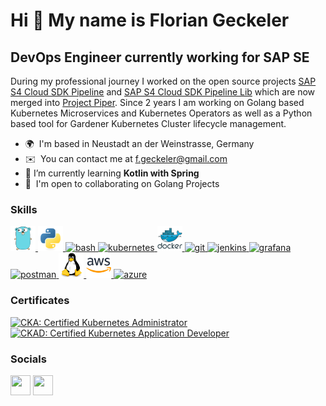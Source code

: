 Hi 👋 My name is Florian Geckeler
=================================

DevOps Engineer currently working for SAP SE
----------------------------------

During my professional journey I worked on the open source projects [SAP S4 Cloud SDK Pipeline](https://github.com/SAP/cloud-s4-sdk-pipeline) and [SAP S4 Cloud SDK Pipeline Lib](https://github.com/SAP/cloud-s4-sdk-pipeline-lib) which are now merged into [Project Piper](https://github.com/SAP/jenkins-library). Since 2 years I am working on Golang based Kubernetes Microservices and Kubernetes Operators as well as a Python based tool for Gardener Kubernetes Cluster lifecycle management.

* 🌍  I'm based in Neustadt an der Weinstrasse, Germany
* ✉️  You can contact me at [f.geckeler@gmail.com](mailto:f.geckeler@gmail.com)
* 🌱 I’m currently learning **Kotlin with Spring**
* 🤝  I'm open to collaborating on Golang Projects

### Skills


<p align="left">
<a href="https://golang.org" target="_blank" rel="noreferrer"> <img src="https://raw.githubusercontent.com/devicons/devicon/master/icons/go/go-original.svg" alt="go" width="40" height="40"/> </a>
<a href="https://www.python.org" target="_blank" rel="noreferrer"> <img src="https://raw.githubusercontent.com/devicons/devicon/master/icons/python/python-original.svg" alt="python" width="40" height="40"/> </a>
<a href="https://www.gnu.org/software/bash/" target="_blank" rel="noreferrer"> <img src="https://www.vectorlogo.zone/logos/gnu_bash/gnu_bash-icon.svg" alt="bash" width="40" height="40"/> </a>
<a href="https://kubernetes.io" target="_blank" rel="noreferrer"> <img src="https://www.vectorlogo.zone/logos/kubernetes/kubernetes-icon.svg" alt="kubernetes" width="40" height="40"/> </a>
<a href="https://www.docker.com/" target="_blank" rel="noreferrer"> <img src="https://raw.githubusercontent.com/devicons/devicon/master/icons/docker/docker-original-wordmark.svg" alt="docker" width="40" height="40"/> </a>
<a href="https://git-scm.com/" target="_blank" rel="noreferrer"> <img src="https://www.vectorlogo.zone/logos/git-scm/git-scm-icon.svg" alt="git" width="40" height="40"/> </a>
<a href="https://www.jenkins.io" target="_blank" rel="noreferrer"> <img src="https://www.vectorlogo.zone/logos/jenkins/jenkins-icon.svg" alt="jenkins" width="40" height="40"/> </a> 
<a href="https://grafana.com" target="_blank" rel="noreferrer"> <img src="https://www.vectorlogo.zone/logos/grafana/grafana-icon.svg" alt="grafana" width="40" height="40"/> </a>
<a href="https://postman.com" target="_blank" rel="noreferrer"> <img src="https://www.vectorlogo.zone/logos/getpostman/getpostman-icon.svg" alt="postman" width="40" height="40"/> </a>
<a href="https://www.linux.org/" target="_blank" rel="noreferrer"> <img src="https://raw.githubusercontent.com/devicons/devicon/master/icons/linux/linux-original.svg" alt="linux" width="40" height="40"/> </a>
<a href="https://aws.amazon.com" target="_blank" rel="noreferrer"> <img src="https://raw.githubusercontent.com/devicons/devicon/master/icons/amazonwebservices/amazonwebservices-original-wordmark.svg" alt="aws" width="40" height="40"/> </a> 
<a href="https://azure.microsoft.com/en-in/" target="_blank" rel="noreferrer"> <img src="https://www.vectorlogo.zone/logos/microsoft_azure/microsoft_azure-icon.svg" alt="azure" width="40" height="40"/> </a>
</p>


### Certificates

<!--START_SECTION:badges-->
[![CKA: Certified Kubernetes Administrator](https://images.credly.com/size/60x60/images/8b8ed108-e77d-4396-ac59-2504583b9d54/cka_from_cncfsite__281_29.png)](http://www.credly.com/badges/43d70d42-6522-4f51-a6a4-436e0acc9f03 "CKA: Certified Kubernetes Administrator")
[![CKAD: Certified Kubernetes Application Developer](https://images.credly.com/size/60x60/images/f88d800c-5261-45c6-9515-0458e31c3e16/ckad_from_cncfsite.png)](http://www.credly.com/badges/0e1ee1df-c14e-4a13-ba79-f6e0d60b60db "CKAD: Certified Kubernetes Application Developer")
<!--END_SECTION:badges-->

### Socials

<p align="left"> <a href="https://www.github.com/fgeck" target="_blank" rel="noreferrer"><img src="https://raw.githubusercontent.com/danielcranney/readme-generator/main/public/icons/socials/github.svg" width="32" height="32" /></a> <a href="https://www.linkedin.com/in/florian-geckeler-436668127" target="_blank" rel="noreferrer"><img src="https://raw.githubusercontent.com/danielcranney/readme-generator/main/public/icons/socials/linkedin.svg" width="32" height="32" /></a></p>
